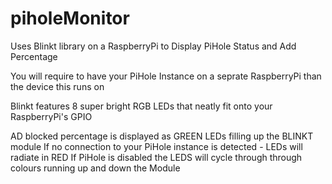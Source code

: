 # piholeMonitor
Uses Blinkt library on a RaspberryPi to Display PiHole Status and Add Percentage

You will require to have your PiHole Instance on a seprate RaspberryPi than the device this runs on

Blinkt features 8 super bright RGB LEDs that neatly fit onto your RaspberryPi's GPIO

AD blocked percentage is displayed as GREEN LEDs filling up the BLINKT module
If no connection to your PiHole instance is detected - LEDs will radiate in  RED
If PiHole is disabled the LEDS will cycle through through colours running up and down the Module
